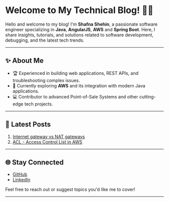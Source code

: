 # Welcome to My Technical Blog! 👩‍💻

Hello and welcome to my blog! I'm **Shafna Shehin**, a passionate software engineer specializing in **Java**, **AngularJS**, **AWS** and **Spring Boot**. Here, I share insights, tutorials, and solutions related to software development, debugging, and the latest tech trends.

---

## ✨ About Me
- 🏆 Experienced in building web applications, REST APIs, and troubleshooting complex issues.
- 🌱 Currently exploring **AWS** and its integration with modern Java applications.
- 💻 Contributor to advanced Point-of-Sale Systems and other cutting-edge tech projects.

---

## 📝 Latest Posts
1. [Internet gateway vs NAT gateways](Gateways.md)
2. [ACL - Access Control List in AWS](ACL.md)

---

## 🌐 Stay Connected
- [GitHub](https://github.com/shafnaashraf)
- [LinkedIn](https://www.linkedin.com/in/shafna-ashraf-/)

Feel free to reach out or suggest topics you'd like me to cover!

---


